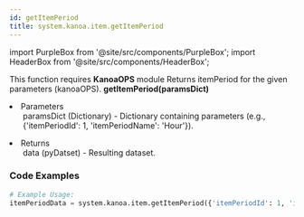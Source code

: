 ```yaml
---
id: getItemPeriod
title: system.kanoa.item.getItemPeriod
---
```


import PurpleBox from '@site/src/components/PurpleBox';
import HeaderBox from '@site/src/components/HeaderBox';

<PurpleBox>This function requires <b>KanoaOPS</b> module</PurpleBox>
<HeaderBox header="Description">Returns itemPeriod for the given parameters (kanoaOPS).</HeaderBox>
<HeaderBox header="Syntax">
    <b>getItemPeriod(paramsDict)</b>
    <li>Parameters <br />
        <ul>paramsDict (Dictionary) - Dictionary containing parameters (e.g., &#123;'itemPeriodId': 1, 'itemPeriodName': 'Hour'}). </ul>
    </li>
    <li>Returns <br />
        <ul>data (pyDatset) - Resulting dataset.</ul>
    </li>
</HeaderBox>

### Code Examples

```python
# Example Usage:
itemPeriodData = system.kanoa.item.getItemPeriod({'itemPeriodId': 1, 'itemPeriodName': 'Hour'})
